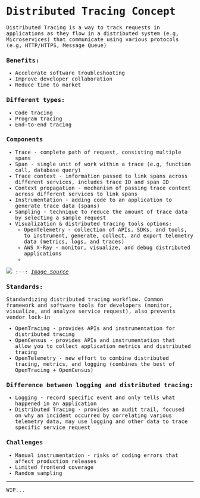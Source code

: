 <samp>

# Distributed Tracing Concept

Distributed Tracing is a way to track requests in applications as they flow in a distributed system (e.g, Microservices) that communicate using various protocols (e.g, HTTP/HTTPS, Message Queue)

### Benefits:
* Accelerate software troubleshooting
* Improve developer collaboration
* Reduce time to market

### Different types:
* Code tracing
* Program tracing
* End-to-end tracing

### Components
* Trace - complete path of request, consisting multiple spans
* Span - single unit of work within a trace (e.g, function call, database query)
* Trace context - information passed to link spans across different services, includes trace ID and span ID
* Context propagation - mechanism of passing trace context across different services to link spans
* Instrumentation - adding code to an application to generate trace data (spans)
* Sampling - technique to reduce the amount of trace data by selecting a sample request
* Visualization & distributed tracing tools options:
  * OpenTelemetry - collection of APIs, SDKs, and tools, to instrument, generate, collect, and export telemetry data (metrics, logs, and traces)
  * AWS X-Ray - monitor, visualize, and debug distributed applications
  * 

![](https://github.com/user-attachments/assets/9a296fa3-c01d-4d79-913e-ad70615531f8)
:--:
*[Image Source](https://docs.logz.io/docs/user-guide/distributed-tracing/tracing-overview/what-tracing/)*

### Standards:
Standardizing distributed tracing workflow. Common framework and software tools for developers (monitor, visualize, and analyze service request), also prevents vendor lock-in
* OpenTracing - provides APIs and instrumentation for distributed tracing
* OpenCensus - provides APIs and instrumentation that allow you to collect application metrics and distributed tracing
* OpenTelemetry - new effort to combine distributed tracing, metrics, and logging (combines the best of OpenTracing + OpenCensus)

### Difference between logging and distributed tracing:
* Logging - record specific event and only tells what happened in an application
* Distributed Tracing - provides an audit trail, focused on why an incident occurred by correlating various telemetry data, may use logging and other data to trace specific service request

### Challenges
* Manual instrumentation - risks of coding errors that affect production releases
* Limited frontend coverage 
* Random sampling

***
WIP...
</samp>
